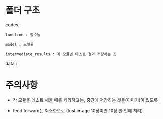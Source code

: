 
# 폴더 구조

codes : 

    function : 함수들

    model : 모델들

    intermediate_results : 각 모듈별 테스트 결과 저장하는 곳

data : 



# 주의사항

- 각 모듈을 테스트 해볼 때를 제외하고는, 중간에 저장하는 것들(이미지)이 없도록

- feed forward는 최소한으로 (test image 10장이면 10장 한 번에 처리)


